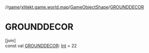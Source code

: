 //[game](../../../index.md)/[xlitekt.game.world.map](../index.md)/[GameObjectShape](index.md)/[GROUNDDECOR](-g-r-o-u-n-d-d-e-c-o-r.md)

# GROUNDDECOR

[jvm]\
const val [GROUNDDECOR](-g-r-o-u-n-d-d-e-c-o-r.md): [Int](https://kotlinlang.org/api/latest/jvm/stdlib/kotlin/-int/index.html) = 22
